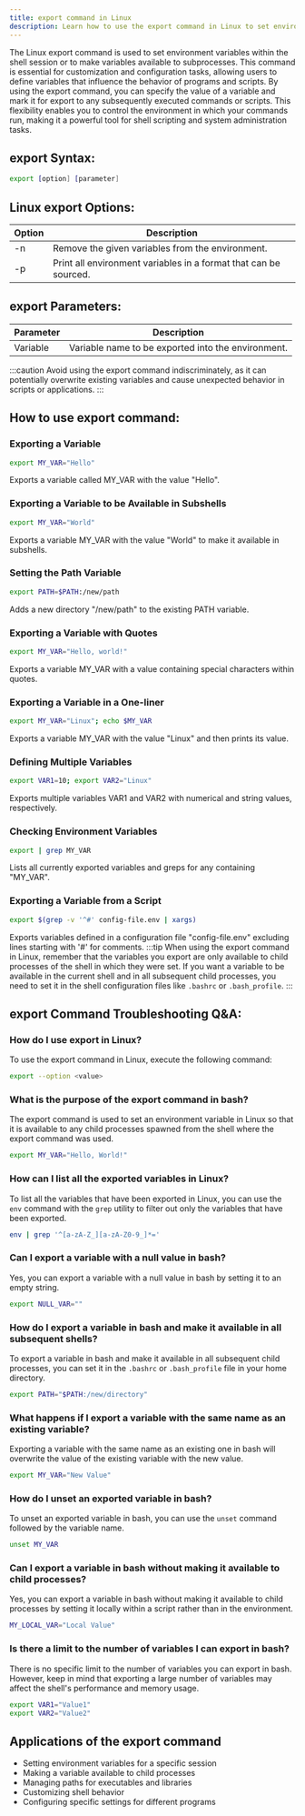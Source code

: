 ```yaml
---
title: export command in Linux
description: Learn how to use the export command in Linux to set environment variables. Improve your command line skills with this essential tool.
---
```


The Linux export command is used to set environment variables within the shell session or to make variables available to subprocesses. This command is essential for customization and configuration tasks, allowing users to define variables that influence the behavior of programs and scripts. By using the export command, you can specify the value of a variable and mark it for export to any subsequently executed commands or scripts. This flexibility enables you to control the environment in which your commands run, making it a powerful tool for shell scripting and system administration tasks.

## export Syntax:
```bash
export [option] [parameter]
```

## Linux export Options:
| **Option** | **Description**                                     |
|------------|-----------------------------------------------------|
| -n         | Remove the given variables from the environment.   |
| -p         | Print all environment variables in a format that can be sourced. |

## export Parameters:
| **Parameter** | **Description**                                   |
|---------------|---------------------------------------------------|
| Variable      | Variable name to be exported into the environment.|

:::caution
Avoid using the export command indiscriminately, as it can potentially overwrite existing variables and cause unexpected behavior in scripts or applications.
:::
## How to use export command:

### Exporting a Variable
```bash
export MY_VAR="Hello"
```
Exports a variable called MY_VAR with the value "Hello".

### Exporting a Variable to be Available in Subshells
```bash
export MY_VAR="World"
```
Exports a variable MY_VAR with the value "World" to make it available in subshells.

### Setting the Path Variable
```bash
export PATH=$PATH:/new/path
```
Adds a new directory "/new/path" to the existing PATH variable.

### Exporting a Variable with Quotes
```bash
export MY_VAR="Hello, world!"
```
Exports a variable MY_VAR with a value containing special characters within quotes.

### Exporting a Variable in a One-liner
```bash
export MY_VAR="Linux"; echo $MY_VAR
```
Exports a variable MY_VAR with the value "Linux" and then prints its value.

### Defining Multiple Variables
```bash
export VAR1=10; export VAR2="Linux"
```
Exports multiple variables VAR1 and VAR2 with numerical and string values, respectively.

### Checking Environment Variables
```bash
export | grep MY_VAR
```
Lists all currently exported variables and greps for any containing "MY_VAR".

### Exporting a Variable from a Script
```bash
export $(grep -v '^#' config-file.env | xargs)
```
Exports variables defined in a configuration file "config-file.env" excluding lines starting with '#' for comments.
:::tip
When using the export command in Linux, remember that the variables you export are only available to child processes of the shell in which they were set. If you want a variable to be available in the current shell and in all subsequent child processes, you need to set it in the shell configuration files like `.bashrc` or `.bash_profile`.
:::

## export Command Troubleshooting Q&A:
### How do I use export in Linux?
To use the export command in Linux, execute the following command:
```bash
export --option <value>
```

### What is the purpose of the export command in bash?
The export command is used to set an environment variable in Linux so that it is available to any child processes spawned from the shell where the export command was used.
```bash
export MY_VAR="Hello, World!"
```

### How can I list all the exported variables in Linux?
To list all the variables that have been exported in Linux, you can use the `env` command with the `grep` utility to filter out only the variables that have been exported.
```bash
env | grep '^[a-zA-Z_][a-zA-Z0-9_]*='
```

### Can I export a variable with a null value in bash?
Yes, you can export a variable with a null value in bash by setting it to an empty string.
```bash
export NULL_VAR=""
```

### How do I export a variable in bash and make it available in all subsequent shells?
To export a variable in bash and make it available in all subsequent child processes, you can set it in the `.bashrc` or `.bash_profile` file in your home directory.
```bash
export PATH="$PATH:/new/directory"
```

### What happens if I export a variable with the same name as an existing variable?
Exporting a variable with the same name as an existing one in bash will overwrite the value of the existing variable with the new value.
```bash
export MY_VAR="New Value"
```

### How do I unset an exported variable in bash?
To unset an exported variable in bash, you can use the `unset` command followed by the variable name.
```bash
unset MY_VAR
```

### Can I export a variable in bash without making it available to child processes?
Yes, you can export a variable in bash without making it available to child processes by setting it locally within a script rather than in the environment.
```bash
MY_LOCAL_VAR="Local Value"
```

### Is there a limit to the number of variables I can export in bash?
There is no specific limit to the number of variables you can export in bash. However, keep in mind that exporting a large number of variables may affect the shell's performance and memory usage.
```bash
export VAR1="Value1"
export VAR2="Value2"
```

## Applications of the export command

- Setting environment variables for a specific session
- Making a variable available to child processes
- Managing paths for executables and libraries
- Customizing shell behavior
- Configuring specific settings for different programs